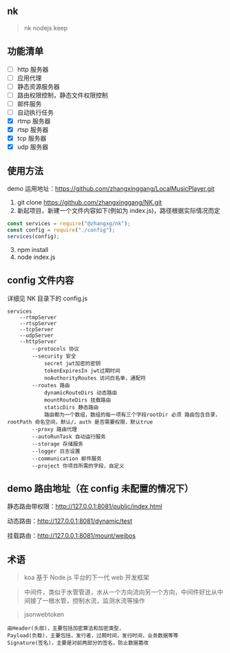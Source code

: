 ## nk

> nk nodejs keep

## 功能清单

- [ ] http 服务器
- [ ] 应用代理
- [ ] 静态资源服务器
- [ ] 路由权限控制，静态文件权限控制
- [ ] 邮件服务
- [ ] 自动执行任务
- [x] rtmp 服务器
- [x] rtsp 服务器
- [x] tcp 服务器
- [x] udp 服务器

## 使用方法

demo 运用地址：https://github.com/zhangxinggang/LocalMusicPlayer.git

1. git clone https://github.com/zhangxinggang/NK.git
2. 新起项目，新建一个文件内容如下(例如为 index.js)，路径根据实际情况而定

```js
const services = require("@zhangxg/nk");
const config = require("./config");
services(config);
```

3. npm install
4. node index.js

## config 文件内容

详细见 NK 目录下的 config.js

```
services
    --rtmpServer
    --rtspServer
    --tcpServer
    --udpServer
    --httpServer
        --protocols 协议
        --security 安全
            secret jwt加密的密钥
            tokenExpiresIn jwt过期时间
            noAuthorityRoutes 访问白名单，通配符
        --routes 路由
            dynamicRouteDirs 动态路由
            mountRouteDirs 挂载路由
            staticDirs 静态路由
            路由都为一个数组，数组的每一项有三个字段rootDir 必须 路由包含目录，rootPath 命名空间，默认/，auth 是否需要权限，默认true
        --proxy 路由代理
        --autoRunTask 自动运行服务
        --storage 存储服务
        --logger 日志设置
        --communication 邮件服务
        --project 你项目所需的字段，自定义
```

## demo 路由地址（在 config 未配置的情况下）

静态路由带权限：http://127.0.0.1:8081/public/index.html

动态路由：http://127.0.0.1:8081/dynamic/test

挂载路由：http://127.0.0.1:8081/mount/weibos

## 术语

> koa 基于 Node.js 平台的下一代 web 开发框架

> 中间件，类似于水管管道，水从一个方向流向另一个方向，中间件好比从中间接了一根水管，控制水流，监测水流等操作

> jsonwebtoken

```
由Header(头部)，主要包括加密算法和加密类型，
Payload(负载)，主要包括，发行者，过期时间，发行时间，业务数据等等
Signature(签名)，主要是对前两部分的签名，防止数据篡改
```
